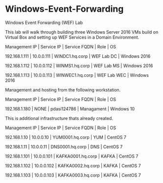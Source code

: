 # Windows-Event-Forwarding
Windows Event Forwarding (WEF) Lab

This lab will walk through building three Windows Server 2016 VMs build on Virtual Box and setting up WEF Services in a Domain Environment.

Management IP | Service IP | Service FQDN    | Role        | OS

192.168.1.111 | 10.0.0.111 | WINDC1.hq.corp  | WEF Lab DC  | Windows 2016

192.168.1.112 | 10.0.0.112 | WINMS1.hq.corp  | WEF Lab MS  | Windows 2016

192.168.1.113 | 10.0.0.113 | WINWEC1.hq.corp | WEF Lab WEC | Windows 2016



Management and hosting from the following workstation.

Management IP | Service IP | Service FQDN | Role | OS

192.168.1.180 | NONE       | pdasi124786  | Managament | Windows 10



This is additional infrastructure thats already created.

Management IP | Service IP | Service FQDN      | Role | OS

192.168.1.10  | 10.0.0.10  | YUM0001.hq.corp   | YUM  | CentOS 7

192.168.1.11  | 10.0.0.11  | DNS0001.hq.corp   | DNS  | CentOS 7

192.168.1.101 | 10.0.0.101 | KAFKA0001.hq.corp | KAFKA | CentOS 7

192.168.1.102 | 10.0.0.102 | KAFKA0002.hq.corp | KAFKA | CentOS 7

192.168.1.103 | 10.0.0.103 | KAFKA0003.hq.corp | KAFKA | CentOS 7
